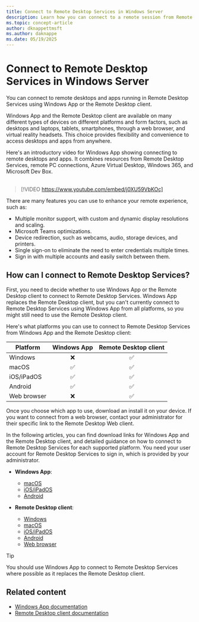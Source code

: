 ```yaml
---
title: Connect to Remote Desktop Services in Windows Server
description: Learn how you can connect to a remote session from Remote Desktop Services in Windows Server using Windows App or the Remote Desktop client.
ms.topic: concept-article
author: dknappettmsft
ms.author: daknappe
ms.date: 05/19/2025
---
```


# Connect to Remote Desktop Services in Windows Server

You can connect to remote desktops and apps running in Remote Desktop Services using Windows App or the Remote Desktop client.

Windows App and the Remote Desktop client are available on many different types of devices on different platforms and form factors, such as desktops and laptops, tablets, smartphones, through a web browser, and virtual reality headsets. This choice provides flexibility and convenience to access desktops and apps from anywhere.

Here's an introductory video for Windows App showing connecting to remote desktops and apps. It combines resources from Remote Desktop Services, remote PC connections, Azure Virtual Desktop, Windows 365, and Microsoft Dev Box.<br /><br />

> [!VIDEO https://www.youtube.com/embed/j0XU59VbKOc]

There are many features you can use to enhance your remote experience, such as:

- Multiple monitor support, with custom and dynamic display resolutions and scaling.
- Microsoft Teams optimizations.
- Device redirection, such as webcams, audio, storage devices, and printers.
- Single sign-on to eliminate the need to enter credentials multiple times.
- Sign in with multiple accounts and easily switch between them.

## How can I connect to Remote Desktop Services?

First, you need to decide whether to use Windows App or the Remote Desktop client to connect to Remote Desktop Services. Windows App replaces the Remote Desktop client, but you can't currently connect to Remote Desktop Services using Windows App from all platforms, so you might still need to use the Remote Desktop client.

Here's what platforms you can use to connect to Remote Desktop Services from Windows App and the Remote Desktop client:

| Platform | Windows App | Remote Desktop client |
|-|:-:|:-:|
| Windows | ❌ | ✅ |
| macOS | ✅ | ✅ |
| iOS/iPadOS | ✅ | ✅ |
| Android | ✅ | ✅ |
| Web browser | ❌ | ✅ |

Once you choose which app to use, download an install it on your device. If you want to connect from a web browser, contact your administrator for their specific link to the Remote Desktop Web client.

In the following articles, you can find download links for Windows App and the Remote Desktop client, and detailed guidance on how to connect to Remote Desktop Services for each supported platform. You need your user account for Remote Desktop Services to sign in, which is provided by your administrator.

- **Windows App**:
  - [macOS](/windows-app/get-started-connect-devices-desktops-apps?pivots=remote-desktop-services&tabs=macos-rds)
  - [iOS/iPadOS](/windows-app/get-started-connect-devices-desktops-apps?pivots=remote-desktop-services&tabs=ios-ipados-rds)
  - [Android](/windows-app/get-started-connect-devices-desktops-apps?pivots=remote-desktop-services&tabs=android-rds)

- **Remote Desktop client**:
  - [Windows](/previous-versions/remote-desktop-client/remote-desktop-windows-urdc)
  - [macOS](/previous-versions/remote-desktop-client/remote-desktop-macos)
  - [iOS/iPadOS](/previous-versions/remote-desktop-client/remote-desktop-ios-ipados)
  - [Android](/previous-versions/remote-desktop-client/remote-desktop-android)
  - [Web browser](remote-desktop-web-client.md)

> [!TIP]
> You should use Windows App to connect to Remote Desktop Services where possible as it replaces the Remote Desktop client.

## Related content

- [Windows App documentation](/windows-app/)
- [Remote Desktop client documentation](/previous-versions/remote-desktop-client/)
